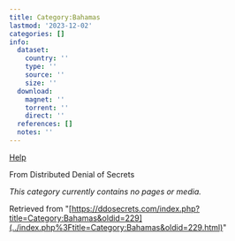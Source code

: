 ```yaml
---
title: Category:Bahamas
lastmod: '2023-12-02'
categories: []
info:
  dataset:
    country: ''
    type: ''
    source: ''
    size: ''
  download:
    magnet: ''
    torrent: ''
    direct: ''
  references: []
  notes: ''
---
```




[Help](https://www.mediawiki.org/wiki/Special:MyLanguage/Help:Categories)

From Distributed Denial of Secrets

*This category currently contains no pages or media.*

Retrieved from
"[https://ddosecrets.com/index.php?title=Category:Bahamas&oldid=229](../index.php%3Ftitle=Category:Bahamas&oldid=229.html)"

